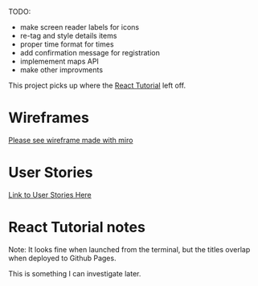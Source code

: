 
TODO:
- make screen reader labels for icons
- re-tag and style details items
- proper time format for times
- add confirmation message for registration
- implemement maps API
- make other improvments


This project picks up where the [React Tutorial](https://github.com/paloma-vm/react-tutorial.git) left off.

# Wireframes

[Please see wireframe made with miro](https://miro.com/app/board/uXjVMWV1yy4=/?share_link_id=363169693001)

# User Stories
[Link to User Stories Here](https://docs.google.com/document/d/1-TslpLngZ_cMvTTOs-j-qRVsqgoLWqUHz9l_aLd2k_Y/edit?usp=sharing)

# React Tutorial notes

Note:  It looks fine when launched from the terminal, but the titles overlap when deployed to Github Pages.  

This is something I can investigate later.